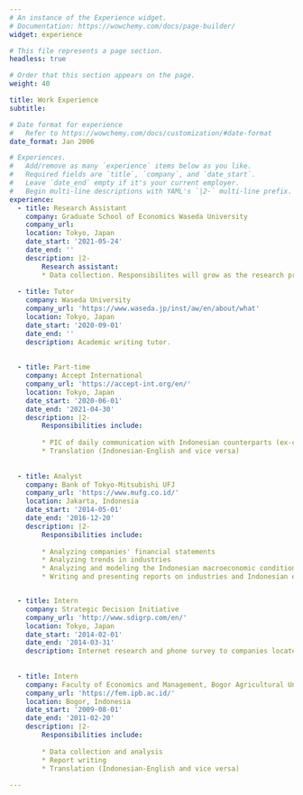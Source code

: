 ```yaml
---
# An instance of the Experience widget.
# Documentation: https://wowchemy.com/docs/page-builder/
widget: experience

# This file represents a page section.
headless: true

# Order that this section appears on the page.
weight: 40

title: Work Experience
subtitle:

# Date format for experience
#   Refer to https://wowchemy.com/docs/customization/#date-format
date_format: Jan 2006

# Experiences.
#   Add/remove as many `experience` items below as you like.
#   Required fields are `title`, `company`, and `date_start`.
#   Leave `date_end` empty if it's your current employer.
#   Begin multi-line descriptions with YAML's `|2-` multi-line prefix.
experience:
  - title: Research Assistant
    company: Graduate School of Economics Waseda University
    company_url: 
    location: Tokyo, Japan
    date_start: '2021-05-24'
    date_end: ''
    description: |2-
        Research assistant: 
        * Data collection. Responsibilites will grow as the research progresses.
    
  - title: Tutor
    company: Waseda University
    company_url: 'https://www.waseda.jp/inst/aw/en/about/what'
    location: Tokyo, Japan
    date_start: '2020-09-01'
    date_end: ''
    description: Academic writing tutor.
        
        
  - title: Part-time
    company: Accept International 
    company_url: 'https://accept-int.org/en/'
    location: Tokyo, Japan
    date_start: '2020-06-01'
    date_end: '2021-04-30'
    description: |2-
        Responsibilities include:
        
        * PIC of daily communication with Indonesian counterparts (ex-convicted terrorists, government officials, NGOs, etc.)
        * Translation (Indonesian-English and vice versa)
    
    
  - title: Analyst
    company: Bank of Tokyo-Mitsubishi UFJ 
    company_url: 'https://www.mufg.co.id/'
    location: Jakarta, Indonesia
    date_start: '2014-05-01'
    date_end: '2016-12-20'
    description: |2-
        Responsibilities include:
        
        * Analyzing companies' financial statements
        * Analyzing trends in industries
        * Analyzing and modeling the Indonesian macroeconomic conditions
        * Writing and presenting reports on industries and Indonesian economy both within the bank and to the banks' clients.


  - title: Intern
    company: Strategic Decision Initiative 
    company_url: 'http://www.sdigrp.com/en/'
    location: Tokyo, Japan
    date_start: '2014-02-01'
    date_end: '2014-03-31'
    description: Internet research and phone survey to companies located in Indonesia.
    
    
  - title: Intern
    company: Faculty of Economics and Management, Bogor Agricultural University 
    company_url: 'https://fem.ipb.ac.id/'
    location: Bogor, Indonesia
    date_start: '2009-08-01'
    date_end: '2011-02-20'
    description: |2- 
        Responsibilities include:
        
        * Data collection and analysis
        * Report writing
        * Translation (Indonesian-English and vice versa)
    
---
```

